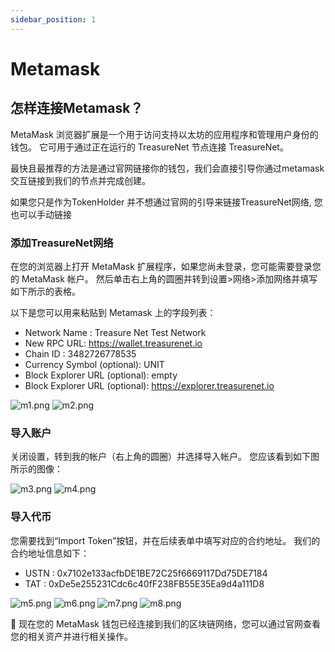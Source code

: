 ```yaml
---
sidebar_position: 1
---
```


# Metamask

## 怎样连接Metamask？

MetaMask 浏览器扩展是一个用于访问支持以太坊的应用程序和管理用户身份的钱包。 它可用于通过正在运行的 TreasureNet 节点连接 TreasureNet。

最快且最推荐的方法是通过官网链接你的钱包，我们会直接引导你通过metamask交互链接到我们的节点并完成创建。

如果您只是作为TokenHolder 并不想通过官网的引导来链接TreasureNet网络, 您也可以手动链接

### 添加TreasureNet网络

在您的浏览器上打开 MetaMask 扩展程序，如果您尚未登录，您可能需要登录您的 MetaMask 帐户。 然后单击右上角的圆圈并转到设置>网络>添加网络并填写如下所示的表格。

以下是您可以用来粘贴到 Metamask 上的字段列表：

- Network Name : Treasure Net Test Network
- New RPC URL: https://wallet.treasurenet.io
- Chain ID : 3482726778535
- Currency Symbol (optional): UNIT
- Block Explorer URL (optional): empty
- Block Explorer URL (optional): https://explorer.treasurenet.io

![m1.png](/img/docs/m1.png)
![m2.png](/img/docs/m2.png)


### 导入账户

关闭设置，转到我的帐户（右上角的圆圈）并选择导入帐户。 您应该看到如下图所示的图像：

![m3.png](/img/docs/m3.png)
![m4.png](/img/docs/m4.png)

### 导入代币

您需要找到“Import Token”按钮，并在后续表单中填写对应的合约地址。 我们的合约地址信息如下：

- USTN : 0x7102e133acfbDE1BE72C25f6669117Dd75DE7184
- TAT : 0xDe5e255231Cdc6c40fF238FB55E35Ea9d4a111D8

![m5.png](/img/docs/m5.png)
![m6.png](/img/docs/m6.png)
![m7.png](/img/docs/m7.png)
![m8.png](/img/docs/m8.png)

🥳 现在您的 MetaMask 钱包已经连接到我们的区块链网络，您可以通过官网查看您的相关资产并进行相关操作。
